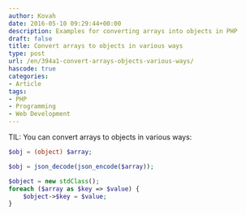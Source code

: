 ```yaml
---
author: Kovah
date: 2016-05-10 09:29:44+00:00
description: Examples for converting arrays into objects in PHP
draft: false
title: Convert arrays to objects in various ways
type: post
url: /en/394a1-convert-arrays-objects-various-ways/
hascode: true
categories:
- Article
tags:
- PHP
- Programming
- Web Development
---
```


TIL: You can convert arrays to objects in various ways:

```php
$obj = (object) $array;
```

```php
$obj = json_decode(json_encode($array));
```

```php
$object = new stdClass();
foreach ($array as $key => $value) {
    $object->$key = $value;
}
```
